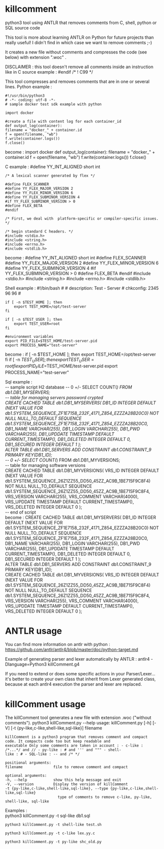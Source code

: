 # killcomment

python3 tool using ANTLR that removes comments from C, shell, python or SQL source code

This tool is more about learning ANTLR on Python for future projects than really useful!
I didn't find in which case we want to remove comments ;-)

It creates a new file without comments and compresses the code (see below) with extension ".woc" .

DISCLAIMER : this tool doesn't remove all comments inside an instruction like in C source example : #endif /* ! C99 */
            
This tool compresses and removes comments that are in one or several lines.
Python example : 

    #!/usr/bin/python3
    # -*- coding: utf-8 -*-
    # sample docker test sdk example with python 

    import docker

    #create a file with content log for each container_id
    def output_log(container):
    filename = "docker_" + container.id
    f = open(filename, "wb")
    f.write(container.logs())
    f.close()

become : 
    import docker
    def output_log(container):
    filename = "docker_" + container.id
    f = open(filename, "wb")
    f.write(container.logs())
    f.close()    

C example :
    #define  YY_INT_ALIGNED short int

    /* A lexical scanner generated by flex */

    #define FLEX_SCANNER
    #define YY_FLEX_MAJOR_VERSION 2
    #define YY_FLEX_MINOR_VERSION 6
    #define YY_FLEX_SUBMINOR_VERSION 4
    #if YY_FLEX_SUBMINOR_VERSION > 0
    #define FLEX_BETA
    #endif

    /* First, we deal with  platform-specific or compiler-specific issues. */

    /* begin standard C headers. */
    #include <stdio.h>
    #include <string.h>
    #include <errno.h>
    #include <stdlib.h>    
become :
    #define  YY_INT_ALIGNED short int
    #define FLEX_SCANNER
    #define YY_FLEX_MAJOR_VERSION 2
    #define YY_FLEX_MINOR_VERSION 6
    #define YY_FLEX_SUBMINOR_VERSION 4
    #if YY_FLEX_SUBMINOR_VERSION > 0
    #define FLEX_BETA
    #endif
    #include <stdio.h>
    #include <string.h>
    #include <errno.h>
    #include <stdlib.h>    

Shell example :
    #!/bin/bash
    #
    # description: Test - Server
    # chkconfig: 2345 96 96
    #

    if [ -n $TEST_HOME ]; then
        export TEST_HOME=/opt/test-server
    fi

    if [ -n $TEST_USER ]; then
        export TEST_USER=root
    fi

    #environment variables
    export PID_FILE=$TEST_HOME/test-server.pid
    export PROCESS_NAME="test-server"
become : 
    if [ -n $TEST_HOME ]; then
        export TEST_HOME=/opt/test-server
    fi
    if [ -n $TEST_USER ]; then
        export TEST_USER=root
    fi
    export PID_FILE=$TEST_HOME/test-server.pid
    export PROCESS_NAME="test-server"

Sql example :    
    -- sample script H2 database
    -- 0 +/- SELECT COUNT(*) FROM db1.DB1_MYSERVERS;  
    -- table for managing servers password crypted    
    CREATE CACHED TABLE db1.DB1_MYSERVERS(
        DB1_ID INTEGER DEFAULT (NEXT VALUE FOR db1.SYSTEM_SEQUENCE_ZF1E7158_232F_4171_Z854_EZZZA28B20C0) NOT NULL NULL_TO_DEFAULT SEQUENCE db1.SYSTEM_SEQUENCE_ZF1E7158_232F_4171_Z854_EZZZA28B20C0,
        DB1_NAME VARCHAR(255),
        DB1_LOGIN VARCHAR(255),
        DB1_PWD VARCHAR(255),
        DB1_UPDDATE TIMESTAMP DEFAULT CURRENT_TIMESTAMP(),
        DB1_DELETED INTEGER DEFAULT 0,
        DB1_SECURED INTEGER DEFAULT 1
    );               
    ALTER TABLE db1.DB1_SERVERS ADD CONSTRAINT db1.CONSTRAINT_9 PRIMARY KEY(DB1_ID);       
    -- 0 +/- SELECT COUNT(*) FROM db1.DB1_MYVERSIONS;          
    -- table for managing software versions  
    CREATE CACHED TABLE db1.DB1_MYVERSIONS(
        VRS_ID INTEGER DEFAULT (NEXT VALUE FOR db1.SYSTEM_SEQUENCE_26Z1ZZ55_DD50_45ZZ_AC9B_1BE715F9C8F4) NOT NULL NULL_TO_DEFAULT SEQUENCE db1.SYSTEM_SEQUENCE_26Z1ZZ55_DD50_45ZZ_AC9B_1BE715F9C8F4,
        VRS_VERSION VARCHAR(255),
        VRS_COMMENT VARCHAR(4000),
        VRS_UPDDATE TIMESTAMP DEFAULT CURRENT_TIMESTAMP(),
        VRS_DELETED INTEGER DEFAULT 0
    );  
    -- end of script       
become : 
    CREATE CACHED TABLE db1.DB1_MYSERVERS(
        DB1_ID INTEGER DEFAULT (NEXT VALUE FOR db1.SYSTEM_SEQUENCE_ZF1E7158_232F_4171_Z854_EZZZA28B20C0) NOT NULL NULL_TO_DEFAULT SEQUENCE db1.SYSTEM_SEQUENCE_ZF1E7158_232F_4171_Z854_EZZZA28B20C0,
        DB1_NAME VARCHAR(255),
        DB1_LOGIN VARCHAR(255),
        DB1_PWD VARCHAR(255),
        DB1_UPDDATE TIMESTAMP DEFAULT CURRENT_TIMESTAMP(),
        DB1_DELETED INTEGER DEFAULT 0,
        DB1_SECURED INTEGER DEFAULT 1
    );               
    ALTER TABLE db1.DB1_SERVERS ADD CONSTRAINT db1.CONSTRAINT_9 PRIMARY KEY(DB1_ID);       
    CREATE CACHED TABLE db1.DB1_MYVERSIONS(
        VRS_ID INTEGER DEFAULT (NEXT VALUE FOR db1.SYSTEM_SEQUENCE_26Z1ZZ55_DD50_45ZZ_AC9B_1BE715F9C8F4) NOT NULL NULL_TO_DEFAULT SEQUENCE db1.SYSTEM_SEQUENCE_26Z1ZZ55_DD50_45ZZ_AC9B_1BE715F9C8F4,
        VRS_VERSION VARCHAR(255),
        VRS_COMMENT VARCHAR(4000),
        VRS_UPDDATE TIMESTAMP DEFAULT CURRENT_TIMESTAMP(),
        VRS_DELETED INTEGER DEFAULT 0
    );      


# ANTLR usage 

You can find more information on antlr with python : https://github.com/antlr/antlr4/blob/master/doc/python-target.md 

Example of generating parser and lexer automatically by ANTLR : 
    antlr4 -Dlanguage=Python3 killComment.g4

If you need to extend or does some specific actions in your Parser/Lexer... it's better to create your own class that inherit from Lexer generated class, because at each antlr4 execution the parser and lexer are replaced.


# killComment usage 

The killComment tool generates a new file with extension .woc ("without comments").
python3 killComment.py --help
    usage: killComment.py [-h] [-V] [-t {py-like,c-like,shell-like,sql-like}] filename

    killComment is a python3 program that removes comment and compact code. It compacts code too but keep readable and
    executable Only some comments are taken in account : - c-like : /*...*/ and // - py-like : # and ''' and """ - shell-
    like : # - SQL-like : -- and /* */

    positional arguments:
    filename              file to remove comment and compact

    optional arguments:
    -h, --help            show this help message and exit
    -V, --version         Display the version of killComment
    -t {py-like,c-like,shell-like,sql-like}, --type {py-like,c-like,shell-like,sql-like}
                            type of comments to remove c-like, py-like, shell-like, sql-like


Examples :                             
    python3 killComment.py -t sql-like db1.sql

    python3 killComment.py -t shell-like test.sh

    python3 killComment.py -t c-like lex.yy.c

    python3 killComment.py -t py-like shc_old.py


